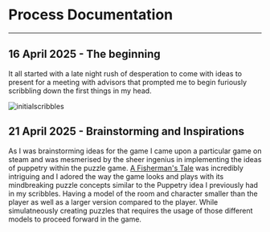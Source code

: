 # Process Documentation
***
## 16 April 2025 - The beginning

It all started with a late night rush of desperation to come with ideas to present for a meeting with advisors that prompted me to begin furiously scribbling down the first things in my head.

![initialscribbles](https://bitbucket.org/btkgamedesign/2025_ba_teo_jia_xian/raw/acd4f3a384ed570cd6c5c04eef2a92a009e02deb/Documentation/DocumentationImages/InitialScribbles.jpg)

## 21 April 2025 - Brainstorming and Inspirations

As I was brainstorming ideas for the game I came upon a particular game on steam and was mesmerised by the sheer ingenius in implementing the ideas of puppetry within the puzzle game. [A Fisherman's Tale](https://store.steampowered.com/app/559330/A_Fishermans_Tale/) was incredibly intriguing and I adored the way the game looks and plays with its mindbreaking puzzle concepts similar to the Puppetry idea I previously had in my scribbles. Having a model of the room and character smaller than the player as well as a larger version compared to the player. While simulatneously creating puzzles that requires the usage of those different models to proceed forward in the game.